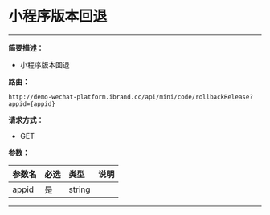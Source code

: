 
# 小程序版本回退

 ****

**简要描述：**


- 小程序版本回退


**路由：**

```
http://demo-wechat-platform.ibrand.cc/api/mini/code/rollbackRelease?appid={appid}

```
**请求方式：**
- GET 

**参数：**

|参数名|必选|类型|说明|
|:----    |:---|:----- |-----   |
|appid |是  |string |  |



 ****




